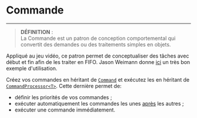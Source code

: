 # Commande

---

> **DÉFINITION** :  
> La Commande est un patron de conception comportemental qui convertit des demandes ou des traitements simples en objets.

Appliqué au jeu vidéo, ce patron permet de conceptualiser des tâches avec début et fin afin de les traiter en FIFO. 
Jason Weimann donne [ici](https://youtu.be/hQE8lQk9ikE?t=592) un très bon exemple d'utilisation.

Créez vos commandes en héritant de [`Command`](/api/GGL.Commands.Command.html) et exécutez les en héritant de [`CommandProcessor<T>`](/api/GGL.Commands.CommandProcessor-1.html). Cette dernière permet de:
- définir les priorités de vos commandes ;
- exécuter automatiquement les commandes les unes <u>après</u> les autres ;
- exécuter une commande immédiatement.
